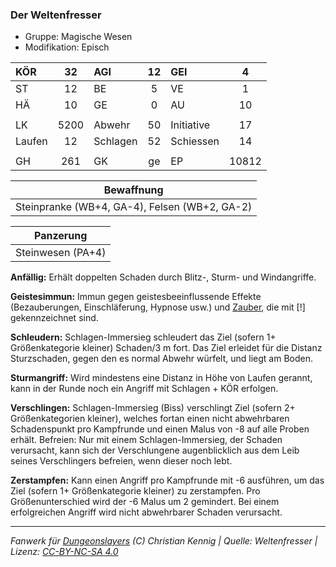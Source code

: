 ### Der Weltenfresser

- Gruppe: Magische Wesen
- Modifikation: Episch

| KÖR    |  32  | AGI      | 12  | GEI        |   4   |
| :----- | :--: | :------- | :-: | :--------- | :---: |
| ST     |  12  | BE       |  5  | VE         |   1   |
| HÄ     |  10  | GE       |  0  | AU         |  10   |
|        |      |          |     |            |       |
| LK     | 5200 | Abwehr   | 50  | Initiative |  17   |
| Laufen |  12  | Schlagen | 52  | Schiessen  |  14   |
|        |      |          |     |            |       |
| GH     | 261  | GK       | ge  | EP         | 10812 |

|                  Bewaffnung                   |
| :-------------------------------------------: |
| Steinpranke (WB+4, GA-4), Felsen (WB+2, GA-2) |

|     Panzerung     |
| :---------------: |
| Steinwesen (PA+4) |

**Anfällig:** Erhält doppelten Schaden durch Blitz-, Sturm- und Windangriffe.

**Geistesimmun:** Immun gegen geistesbeeinflussende Effekte (Bezauberungen, Einschläferung, Hypnose usw.) und [Zauber](../../fanwerk/zauber/zauber.md), die mit [!] gekennzeichnet sind.

**Schleudern:** Schlagen-Immersieg schleudert das Ziel (sofern 1+ Größenkategorie kleiner) Schaden/3 m fort. Das Ziel erleidet für die Distanz Sturzschaden, gegen den es normal Abwehr würfelt, und liegt am Boden.

**Sturmangriff:** Wird mindestens eine Distanz in Höhe von Laufen gerannt, kann in der Runde noch ein Angriff mit Schlagen + KÖR erfolgen.

**Verschlingen:** Schlagen-Immersieg (Biss) verschlingt Ziel (sofern 2+ Größenkategorien kleiner), welches fortan einen nicht abwehrbaren Schadenspunkt pro Kampfrunde und einen Malus von -8 auf alle Proben erhält. Befreien: Nur mit einem Schlagen-Immersieg, der Schaden verursacht, kann sich der Verschlungene augenblicklich aus dem Leib seines Verschlingers befreien, wenn dieser noch lebt.

**Zerstampfen:** Kann einen Angriff pro Kampfrunde mit -6 ausführen, um das Ziel (sofern 1+ Größenkategorie kleiner) zu zerstampfen. Pro Größenunterschied wird der -6 Malus um 2 gemindert. Bei einem erfolgreichen Angriff wird nicht abwehrbarer Schaden verursacht.

---

_Fanwerk für [Dungeonslayers](https://www.dungeonslayers.net/) (C) Christian Kennig | Quelle: Weltenfresser | Lizenz: [CC-BY-NC-SA 4.0](https://creativecommons.org/licenses/by-nc-sa/4.0/deed.de)_

